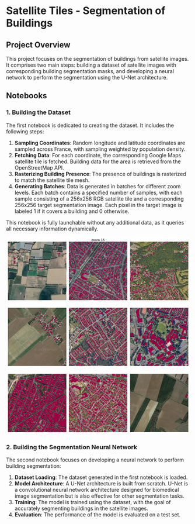 # Satellite Tiles - Segmentation of Buildings

## Project Overview

This project focuses on the segmentation of buildings from satellite images. It comprises two main steps: building a dataset of satellite images with corresponding building segmentation masks, and developing a neural network to perform the segmentation using the U-Net architecture.

## Notebooks

### 1. Building the Dataset

The first notebook is dedicated to creating the dataset. It includes the following steps:

1. **Sampling Coordinates**: Random longitude and latitude coordinates are sampled across France, with sampling weighted by population density.
2. **Fetching Data**: For each coordinate, the corresponding Google Maps satellite tile is fetched. Building data for the area is retrieved from the OpenStreetMap API.
3. **Rasterizing Building Presence**: The presence of buildings is rasterized to match the satellite tile mesh.
4. **Generating Batches**: Data is generated in batches for different zoom levels. Each batch contains a specified number of samples, with each sample consisting of a 256x256 RGB satellite tile and a corresponding 256x256 target segmentation image. Each pixel in the target image is labeled 1 if it covers a building and 0 otherwise.

This notebook is fully launchable without any additional data, as it queries all necessary information dynamically.

<img src="_static/tiles_15.png" width="800">

### 2. Building the Segmentation Neural Network

The second notebook focuses on developing a neural network to perform building segmentation:

1. **Dataset Loading**: The dataset generated in the first notebook is loaded.
2. **Model Architecture**: A U-Net architecture is built from scratch. U-Net is a convolutional neural network architecture designed for biomedical image segmentation but is also effective for other segmentation tasks.
3. **Training**: The model is trained using the dataset, with the goal of accurately segmenting buildings in the satellite images.
4. **Evaluation**: The performance of the model is evaluated on a test set.
